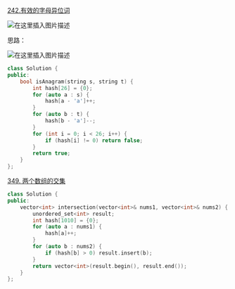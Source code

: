 [242.有效的字母异位词](https://leetcode.cn/problems/valid-anagram/) 

![在这里插入图片描述](https://img-blog.csdnimg.cn/direct/0f68235d652b46f2a7b053eabf93f2b6.png)

思路：

![在这里插入图片描述](https://img-blog.csdnimg.cn/direct/1a84c0874bcb4287ba7127fd66eb9d28.gif)

```cpp
class Solution {
public:
    bool isAnagram(string s, string t) {
        int hash[26] = {0};
        for (auto a : s) {
            hash[a - 'a']++;
        }
        for (auto b : t) {
            hash[b - 'a']--;
        } 
        for (int i = 0; i < 26; i++) {
            if (hash[i] != 0) return false;
        }
        return true;
    }
};
```

[349. 两个数组的交集](https://leetcode.cn/problems/intersection-of-two-arrays/) 

```cpp
class Solution {
public:
    vector<int> intersection(vector<int>& nums1, vector<int>& nums2) {
        unordered_set<int> result;
        int hash[1010] = {0};
        for (auto a : nums1) {
            hash[a]++;
        }
        for (auto b : nums2) {
            if (hash[b] > 0) result.insert(b);
        }
        return vector<int>(result.begin(), result.end());
    }
};
```

